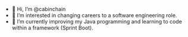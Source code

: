 - 👋 Hi, I’m @cabinchain
- 👀 I’m interested in changing careers to a software engineering role.
- 🌱 I’m currently improving my Java programming and learning to code within a framework (Sprint Boot).


<!---
cabinchain/cabinchain is a ✨ special ✨ repository because its `README.md` (this file) appears on your GitHub profile.
You can click the Preview link to take a look at your changes.
--->
